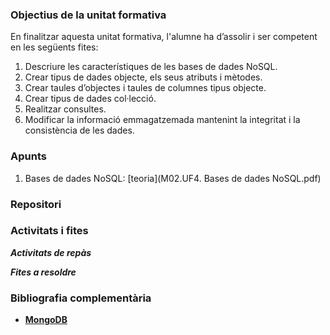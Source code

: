 ### Objectius de la unitat formativa

En finalitzar aquesta unitat formativa, l'alumne ha d’assolir i ser competent en les següents fites:
1. Descriure les característiques de les bases de dades NoSQL.
2. Crear tipus de dades objecte, els seus atributs i mètodes.
3. Crear taules d’objectes i taules de columnes tipus objecte.
4. Crear tipus de dades col·lecció.
5. Realitzar consultes.
6. Modificar la informació emmagatzemada mantenint la integritat i la consistència de les dades.

### Apunts

1. Bases de dades NoSQL: [teoria](M02.UF4. Bases de dades NoSQL.pdf)

### Repositori



### Activitats i fites

**_Activitats de repàs_**



**_Fites a resoldre_**



### Bibliografia complementària

- [**MongoDB**](https://www.mongodb.com/)
